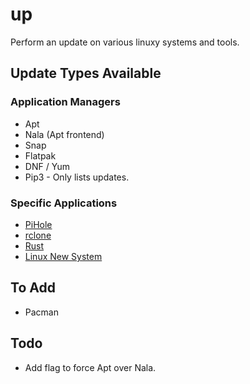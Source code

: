 # up

Perform an update on various linuxy systems and tools.

## Update Types Available

### Application Managers

- Apt
- Nala (Apt frontend)
- Snap
- Flatpak
- DNF / Yum
- Pip3 - Only lists updates.

### Specific Applications

- [PiHole](https://github.com/pi-hole/pi-hole)
- [rclone](https://github.com/rclone/rclone)
- [Rust](https://github.com/rust-lang/rustup)
- [Linux New System](https://github.com/projector22/linux-new-system)

## To Add

- Pacman

## Todo

- Add flag to force Apt over Nala.
